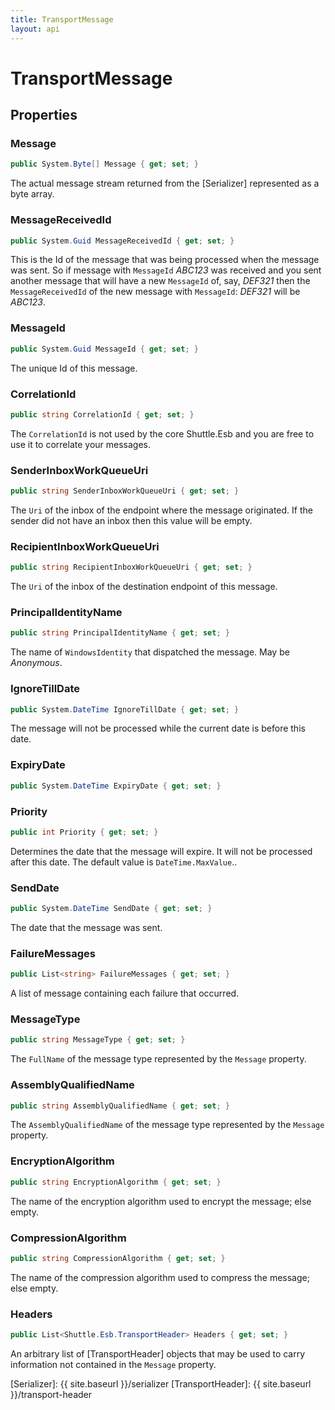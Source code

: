 ```yaml
---
title: TransportMessage
layout: api
---
```

# TransportMessage

## Properties

### Message

``` c#
public System.Byte[] Message { get; set; }
```

The actual message stream returned from the [Serializer] represented as a byte array.

### MessageReceivedId

``` c#
public System.Guid MessageReceivedId { get; set; }
```

This is the Id of the message that was being processed when the message was sent.  So if message with `MessageId` *ABC123* was received and you sent another message that will have a new `MessageId` of, say, *DEF321* then the `MessageReceivedId` of the new message with `MessageId`: *DEF321* will be *ABC123*.

### MessageId

``` c#
public System.Guid MessageId { get; set; }
```

The unique Id of this message.

### CorrelationId

``` c#
public string CorrelationId { get; set; }
```

The `CorrelationId` is not used by the core Shuttle.Esb and you are free to use it to correlate your messages.

### SenderInboxWorkQueueUri

``` c#
public string SenderInboxWorkQueueUri { get; set; }
```

The `Uri` of the inbox of the endpoint where the message originated.  If the sender did not have an inbox then this value will be empty.

### RecipientInboxWorkQueueUri

``` c#
public string RecipientInboxWorkQueueUri { get; set; }
```

The `Uri` of the inbox of the destination endpoint of this message.

### PrincipalIdentityName

``` c#
public string PrincipalIdentityName { get; set; }
```

The name of `WindowsIdentity` that dispatched the message.  May be *Anonymous*.

### IgnoreTillDate

``` c#
public System.DateTime IgnoreTillDate { get; set; }
```

The message will not be processed while the current date is before this date.

### ExpiryDate

``` c#
public System.DateTime ExpiryDate { get; set; }
```

### Priority

``` c#
public int Priority { get; set; }
```

Determines the date that the message will expire.  It will not be processed after this date.  The default value is `DateTime.MaxValue`..

### SendDate

``` c#
public System.DateTime SendDate { get; set; }
```

The date that the message was sent.

### FailureMessages

``` c#
public List<string> FailureMessages { get; set; }
```

A list of message containing each failure that occurred.

### MessageType

``` c#
public string MessageType { get; set; }
```

The `FullName` of the message type represented by the `Message` property.

### AssemblyQualifiedName

``` c#
public string AssemblyQualifiedName { get; set; }
```

The `AssemblyQualifiedName` of the message type represented by the `Message` property.

### EncryptionAlgorithm

``` c#
public string EncryptionAlgorithm { get; set; }
```

The name of the encryption algorithm used to encrypt the message; else empty.

### CompressionAlgorithm 

``` c#
public string CompressionAlgorithm { get; set; }
```

The name of the compression algorithm used to compress the message; else empty.

### Headers

``` c#
public List<Shuttle.Esb.TransportHeader> Headers { get; set; }
```

An arbitrary list of [TransportHeader] objects that may be used to carry information not contained in the `Message` property.

[Serializer]: {{ site.baseurl }}/serializer
[TransportHeader]: {{ site.baseurl }}/transport-header
